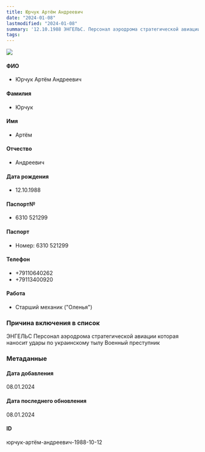 ```yaml
---
title: Юрчук Артём Андреевич
date: "2024-01-08"
lastmodified: "2024-01-08"
summary: '12.10.1988 ЭНГЕЛЬС. Персонал аэродрома стратегической авиации которая наносит удары по украинскому тылу. Военный преступник'
tags: 
---
```

<!--# pp2-->
<!--## Фигурант-->
<!--### Личные данные-->
<!--#### Фото-->
![](https://molfar.com/images/optimized/person-placeholder.jpg)
#### ФИО
- Юрчук Артём Андреевич
#### Фамилия
- Юрчук
#### Имя
- Артём
#### Отчество
- Андреевич
#### Дата рождения
- 12.10.1988
#### Паспорт№
- 6310 521299
#### Паспорт
- Номер: 6310 521299
#### Телефон
- +79110640262
- +79113400920
#### Работа
- Старший механик ("Оленья")
### Причина включения в список
ЭНГЕЛЬС
Персонал аэродрома стратегической авиации которая наносит удары по украинскому тылу
Военный преступник
### Метаданные
#### Дата добавления
08.01.2024
#### Дата последнего обновления
08.01.2024
#### ID
юрчук-артём-андреевич-1988-10-12
<!--## END;-->

